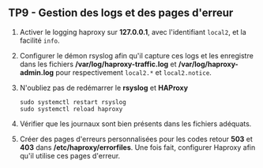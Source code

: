 ## TP9 - Gestion des logs et des pages d'erreur

1. Activer le logging haproxy sur **127.0.0.1**, avec l'identifiant ```local2```, et la facilité ```info```.

2. Configurer le démon rsyslog afin qu'il capture ces logs et les enregistre dans les fichiers **/var/log/haproxy-traffic.log** et **/var/log/haproxy-admin.log** pour respectivement ```local2.*``` et ```local2.notice```. 
3. N'oubliez pas de redémarrer le **rsyslog** et **HAProxy**
    ```
    sudo systemctl restart rsyslog
    sudo systemctl reload haproxy
    ```
4. Vérifier que les journaux sont bien présents dans les fichiers adéquats.

5. Créer des pages d'erreurs personnalisées pour les codes retour **503** et **403**  dans **/etc/haproxy/errorfiles**. Une fois fait, configurer Haproxy afin qu'il utilise ces pages d'erreur.


   